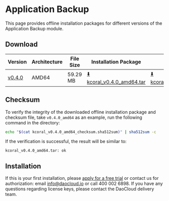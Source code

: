 # Application Backup

This page provides offline installation packages for different versions of the Application Backup module.

## Download

| Version                                       | Architecture | File Size | Installation Package                                                                                                             | Checksum File                                                                                                                            | Updated Date |
|-----------------------------------------------| ----- |-------- |---------------------------------------------------------------------------------------------------------------------------------| ---------- |------------|
| [v0.4.0](../../dce/dce-rn/20230731.md) | AMD64        | 59.29 MB    | [:arrow_down: kcoral_v0.4.0_amd64.tar](https://qiniu-download-public.daocloud.io/DaoCloud_Enterprise/kcoral_v0.4.0_amd64.tar) | [:arrow_down: kcoral_v0.4.0_amd64_checksum.sha512sum](https://qiniu-download-public.daocloud.io/DaoCloud_Enterprise/kcoral_v0.4.0_amd64_checksum.sha512sum) | 2023-08-08   |

## Checksum

To verify the integrity of the downloaded offline installation package and checksum file,
take `v0.4.0_amd64` as an example, run the following command in the directory:

```sh
echo "$(cat kcoral_v0.4.0_amd64_checksum.sha512sum)" | sha512sum -c
```

If the verification is successful, the result will be similar to:

```none
kcoral_v0.4.0_amd64.tar: ok
```

## Installation

If this is your first installation, please [apply for a free trial](../../dce/license0.md) or contact us for authorization:
email info@daocloud.io or call 400 002 6898.
If you have any questions regarding license keys, please contact the DaoCloud delivery team.
